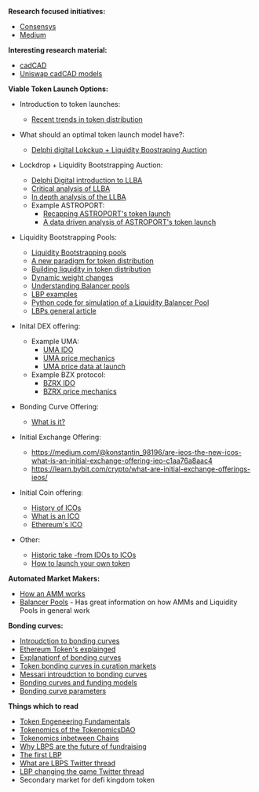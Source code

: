 **Research focused initiatives:**
- [Consensys](https://consensys.net/search/)
- [Medium](https://medium.com)

**Interesting research material:**
- [cadCAD](http://cadcad.org/)
- [Uniswap cadCAD models](https://github.com/BlockScience/uniswap)

**Viable Token Launch Options:**
* Introduction to token launches:
  - [Recent trends in token distribution](https://variant.fund/writing/recent-trends-in-token-distribution)

* What should an optimal token launch model have?:
  - [Delphi digital Lokckup  + Liquidity Boostraping Auction](https://twitter.com/Delphi_Digital/status/1466439783710875657/photo/1)

* Lockdrop + Liquidity Bootstrapping Auction:
  - [Delphi Digital introduction to LLBA](https://twitter.com/Delphi_Digital/status/1466439597316050951)
  - [Critical analysis of LLBA](https://coinyuppie.com/new-experiment-of-token-issuance-in-depth-understanding-of-the-lock-up-liquidity-guided-auction-model/)
  - [In depth analysis of the LLBA](https://coinyuppie.com/new-experiment-of-token-issuance-in-depth-understanding-of-the-lock-up-liquidity-guided-auction-model/)
  - Example ASTROPORT:
    - [Recapping ASTROPORT's token launch](https://astroport.medium.com/mission-accomplished-recapping-astroports-phase-1-lockdrop-64d0c32e50cf)
    - [A data driven analysis of ASTROPORT's token launch](https://medium.com/@incioman/astroport-launch-a-data-driven-analysis-430ac6928be8)

* Liquidity Bootstrapping Pools:
  - [Liquidity Bootstrapping pools](https://docs.balancer.fi/products/balancer-pools/liquidity-bootstrapping-pools-lbps)
  - [A new paradigm for token distribution](https://medium.com/balancer-protocol/a-new-paradigm-for-token-distribution-c82de13626bb)
  - [Building liquidity in token distribution](https://medium.com/balancer-protocol/building-liquidity-into-token-distribution-a49d4286e0d4)
  - [Dynamic weight changes](https://medium.com/powerpool/dynamic-weights-changing-model-for-powerindex-the-amm-pool-of-8-tokens-6213f24f56f1)
  - [Understanding Balancer pools](https://medium.com/balancer-simulations/understanding-balancer-pools-c2b877dcc082)
  - [LBP examples](https://medium.com/balancer-protocol/a-primer-on-fair-token-launches-and-liquidity-bootstrapping-pools-11bab5ff33a2)
  - [Python code for simulation of a Liquidity Balancer Pool](https://github.com/TokenEngineeringCommunity/BalancerPools_Model)
  - [LBPs general article](https://globalcoinresearch.com/2022/01/19/liquidity-bootstrapping-pools-explained/)

* Inital DEX offering:
  - Example UMA:
    - [UMA IDO](https://www.coindesk.com/price/uma-protocol/)
    - [UMA price mechanics](https://twitter.com/Amun/status/1255892946169274370?s=20)
    - [UMA price data at launch](https://dune.com/Amun/uma-protocol-uniswap-sale-created-by-amun-research-)
  - Example BZX protocol:
    - [BZRX IDO](https://newsletter.thedefiant.io/p/instant-500k-profits-on-bzrx-raises)
    - [BZRX price mechanics](https://twitter.com/angelomint/status/1282772406231273478?ref_src=twsrc%5Etfw%7Ctwcamp%5Etweetembed%7Ctwterm%5E1282772406231273478%7Ctwgr%5E%7Ctwcon%5Es1_&ref_url=https%3A%2F%2Fdefirate.com%2Fbzrx-initial-dex-offering%2F)

* Bonding Curve Offering:
  - [What is it?](https://medium.com/onomy-protocol/what-is-a-bonding-curve-offering-bco-12518e0a98fc)

* Initial Exchange Offering:
  - https://medium.com/@konstantin_98196/are-ieos-the-new-icos-what-is-an-initial-exchange-offering-ieo-c1aa76a8aac4
  - https://learn.bybit.com/crypto/what-are-initial-exchange-offerings-ieos/

* Initial Coin offering:
  - [History of ICOs](https://hackernoon.com/a-comprehensive-guide-to-icos-crypto-funding-the-rise-the-boom-the-bust-the-next-b159fdf38010)
  - [What is an ICO](https://www.investopedia.com/news/what-ico/)
  - [Ethereum's ICO](https://www.gemini.com/cryptopedia/initial-coin-offering-explained-ethereum-ico)

* Other:
  - [Historic take -from IDOs to ICOs](https://medium.com/hackernoon/ico-101-history-of-initial-coin-offerings-icos-part-1-from-mastercoin-to-ethereum-4689b7c2326b)
  - [How to launch your own token](https://maxya.mp/how-to-launch-your-token-in-2022-founders-checklist)

**Automated Market Makers:**
- [How an AMM works](https://blog.gnosis.pm/building-a-decentralized-exchange-in-ethereum-eea4e7452d6e)
- [Balancer Pools](https://balancer.fi/whitepaper.pdf#constant-value-distribution-proof_) - Has great information on how AMMs and Liquidity Pools in general work

**Bonding curves:**
* [Introudction to bonding curves](https://medium.com/linum-labs/intro-to-bonding-curves-and-shapes-bf326bc4e11a)
* [Ethereum Token's explainged](https://medium.com/linum-labs/ethereum-tokens-explained-ffe9df918008)
* [Explanationf of bonding curves](https://medium.com/coinmonks/token-bonding-curves-explained-7a9332198e0e)
* [Token bonding curves in curation markets](https://medium.com/@simondlr/tokens-2-0-curved-token-bonding-in-curation-markets-1764a2e0bee5)
* [Messari introudction to bonding curves](https://messari.io/article/bonding-curves)
* [Bonding curves and funding models](https://dev.to/ceonyema/bonding-curve-offering-an-efficient-and-transparent-funding-model-4oae)
* [Bonding curve parameters](https://medium.com/molecule-blog/token-bonding-curve-design-parameters-95d365cbec4f)
  
**Things which to read**
- [Token Engeneering Fundamentals](https://medium.com/tokenengineering/token-engineering-fundamentals-49b15b42fa5)
- [Tokenomics of the TokenomicsDAO](https://ffstrauf.medium.com/defining-the-tokenomics-of-the-tokenomics-dao-34adff0347a4)
- [Tokenomics inbetween Chains](https://medium.com/coinmonks/tokenomics-101-in-between-chains-dc76050f2377)
- [Why LBPS are the future of fundraising](https://hackernoon.com/why-liquidity-bootstrap-pools-are-the-future-of-fundraising-h6w33bc)
- [The first LBP](https://blog.perp.fi/everything-you-need-to-know-about-the-first-liquidity-bootstrapping-pool-lbp-60a61b368c82)
- [What are LBPS Twitter thread](https://twitter.com/gabrielgfoo/status/1470460354329071619?lang=en-GB)
- [LBP changing the game Twitter thread](https://twitter.com/reptilepres/status/1494388949908803588)
- Secondary market for defi kingdom token

